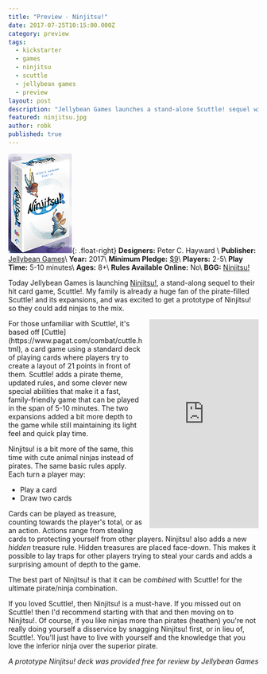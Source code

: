 ```yaml
---
title: "Preview - Ninjitsu!"
date: 2017-07-25T10:15:00.000Z
category: preview
tags:
  - kickstarter
  - games
  - ninjitsu
  - scuttle
  - jellybean games
  - preview
layout: post
description: "Jellybean Games launches a stand-alone Scuttle! sequel with cute animal ninjas in Ninjitsu!"
featured: ninjitsu.jpg
author: robk
published: true
---
```


![Ninjitsu!](/images/ninjitsu/cover.jpg){: .float-right}
**Designers:**  Peter C. Hayward \\
**Publisher:** [Jellybean Games](http://www.jellybean-games.com/ninjitsu/)\\
**Year:** 2017\\
**Minimum Pledge:** [$9](https://www.kickstarter.com/projects/peterchayward/ninjitsu-the-ninja-card-game-for-all-ages)\\
**Players:** 2-5\\
**Play Time:** 5-10 minutes\\
**Ages:** 8+\\
**Rules Available Online:** No\\
**BGG:** [Ninjitsu!](https://boardgamegeek.com/boardgame/230064/ninjitsu)

Today Jellybean Games is launching [Ninjitsu!](http://www.jellybean-games.com/ninjitsu/), a stand-along sequel to their hit card game, Scuttle!. My family is already a huge fan of the pirate-filled Scuttle! and its expansions, and was excited to get a prototype of Ninjitsu! so they could add ninjas to the mix.

<iframe style="float:right;margin-left:10px;" src="https://www.kickstarter.com/projects/peterchayward/ninjitsu-the-ninja-card-game-for-all-ages/widget/card.html?v=2" width="220" height="420" frameborder="0" scrolling="no"></iframe>For those unfamiliar with Scuttle!, it's based off [Cuttle](https://www.pagat.com/combat/cuttle.html), a card game using a standard deck of playing cards where players try to create a layout of 21 points in front of them. Scuttle! adds a pirate theme, updated rules, and some clever new special abilities that make it a fast, family-friendly game that can be played in the span of 5-10 minutes. The two expansions added a bit more depth to the game while still maintaining its light feel and quick play time.

Ninjitsu! is a bit more of the same, this time with cute animal ninjas instead of pirates. The same basic rules apply. Each turn a player may:

* Play a card
* Draw two cards

Cards can be played as treasure, counting towards the player's total, or as an action. Actions range from stealing cards to protecting yourself from other players. Ninjitsu! also adds a new *hidden* treasure rule. Hidden treasures are placed face-down. This makes it possible to lay traps for other players trying to steal your cards and adds a surprising amount of depth to the game.

The best part of Ninjitsu! is that it can be *combined* with Scuttle! for the ultimate pirate/ninja combination.

If you loved Scuttle!, then Ninjitsu! is a must-have. If you missed out on Scuttle! then I'd recommend starting with that and then moving on to Ninjitsu!. Of course, if you like ninjas more than pirates (heathen) you're not really doing yourself a disservice by snagging Ninjitsu! first, or in lieu of, Scuttle!. You'll just have to live with yourself and the knowledge that you love the inferior ninja over the superior pirate.

*A prototype Ninjitsu! deck was provided free for review by Jellybean Games*